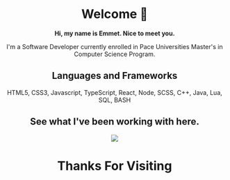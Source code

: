 <h1 align="center">Welcome 👋</h1>

<p align="center"><strong>Hi, my name is Emmet. Nice to meet you.</strong><p>

<p align="center">I'm a Software Developer currently enrolled in Pace Universities Master's in Computer Science Program.</p>

<h2 align="center">Languages and Frameworks</h2>

<p align="center">HTML5, CSS3, Javascript, TypeScript, React, Node, SCSS, C++, Java, Lua, SQL, BASH</p> 

  <h2 align="center"> See what I've been working with here.</h2>
  
<div align="center">  
<a href="https://github.com/anuraghazra/github-readme-stats">
  <img align="center" src="https://github-readme-stats.vercel.app/api/top-langs/?username=Emmet-Allen&theme=tokyonight&layout=compact" />
</a>
 </div>

<h1 align="center">Thanks For Visiting</h1>
